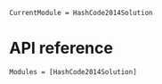 ```@meta
CurrentModule = HashCode2014Solution
```

# API reference

```@autodocs
Modules = [HashCode2014Solution]
```
